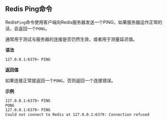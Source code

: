 ## Redis Ping命令

Redis`Ping`命令使用客户端向Redis服务器发送一个PING，如果服务器运作正常的话，会返回一个`PONG`。

通常用于测试与服务器的连接是否仍然生效，或者用于测量延迟值。

**语法**

```bash
127.0.0.1:6379> PING
```

**返回值**

如果连接正常就返回一个`PONG`，否则返回一个连接错误。

**示例**

```bash
127.0.0.1:6379> PING
PONG
127.0.0.1:6379> PING
Could not connect to Redis at 127.0.0.1:6379: Connection refused
```
